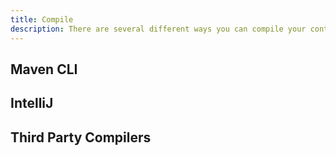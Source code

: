 ```yaml
---
title: Compile
description: There are several different ways you can compile your contract before deploying it to a local or remote network. Use either the Maven CLI, the Aion4j IntelliJ plugin, or a third-party compiler.
---
```


## Maven CLI

## IntelliJ

## Third Party Compilers